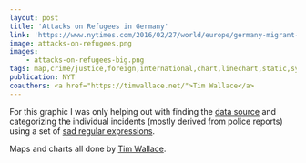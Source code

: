 ```yaml
---
layout: post
title: 'Attacks on Refugees in Germany'
link: 'https://www.nytimes.com/2016/02/27/world/europe/germany-migrant-arson-trial.html#attacks-on-refugees-in-germany'
image: attacks-on-refugees.png
images: 
    - attacks-on-refugees-big.png
tags: map,crime/justice,foreign,international,chart,linechart,static,symbolmap
publication: NYT
coauthors: <a href="https://timwallace.net/">Tim Wallace</a>
---
```


For this graphic I was only helping out with finding the [data source](https://github.com/ax3l/chronik-vorfaelle/blob/data/vorfaelle.csv) and categorizing the individual incidents (mostly derived from police reports) using a set of [sad regular expressions](https://twitter.com/driven_by_data/status/697541485114355713).

Maps and charts all done by [Tim Wallace](https://timwallace.net/).
